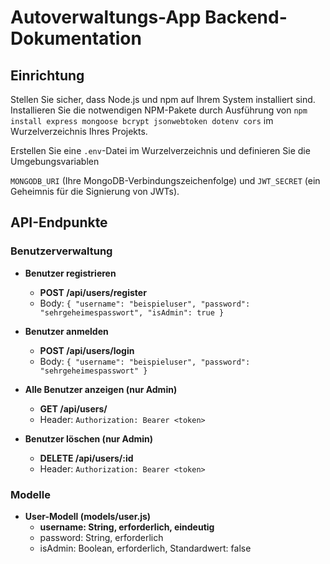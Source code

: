 # Autoverwaltungs-App Backend-Dokumentation

## Einrichtung

Stellen Sie sicher, dass Node.js und npm auf Ihrem System installiert sind.
Installieren Sie die notwendigen NPM-Pakete durch Ausführung von `npm install
express mongoose bcrypt jsonwebtoken dotenv cors` im Wurzelverzeichnis Ihres Projekts. 

Erstellen Sie eine `.env`-Datei im Wurzelverzeichnis und definieren Sie die Umgebungsvariablen

`MONGODB_URI` (Ihre MongoDB-Verbindungszeichenfolge) und `JWT_SECRET` (ein Geheimnis für die Signierung von JWTs).

## API-Endpunkte

### Benutzerverwaltung

- **Benutzer registrieren**
  - **POST /api/users/register**
  - Body: `{ "username": "beispieluser", "password": "sehrgeheimespasswort", "isAdmin": true }`

- **Benutzer anmelden**
  - **POST /api/users/login**
  - Body: `{ "username": "beispieluser", "password": "sehrgeheimespasswort" }`

- **Alle Benutzer anzeigen (nur Admin)**
  - **GET /api/users/**
  - Header: `Authorization: Bearer <token>`

- **Benutzer löschen (nur Admin)**
  - **DELETE /api/users/:id**
  - Header: `Authorization: Bearer <token>`


### Modelle

- **User-Modell (models/user.js)**
  - **username: String, erforderlich, eindeutig**
  - password: String, erforderlich
  - isAdmin: Boolean, erforderlich, Standardwert: false

